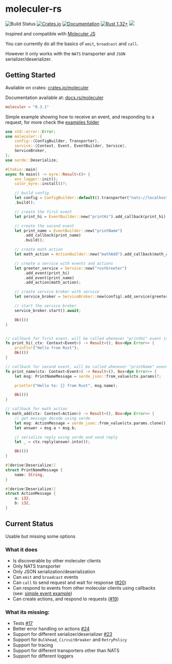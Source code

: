 # moleculer-rs

![Build Status](https://github.com/primcloud/moleculer/workflows/Rust/badge.svg)
[![Crates.io](https://img.shields.io/crates/v/moleculer.svg)](https://crates.io/crates/moleculer)
[![Documentation](https://docs.rs/moleculer/badge.svg)](https://docs.rs/moleculer)
[![Rust 1.32+](https://img.shields.io/badge/rust-1.31+-orange.svg)](https://www.rust-lang.org)
![](https://img.shields.io/badge/unsafe-forbidden-brightgreen.svg)

Inspired and compatible with [Moleculer JS](https://github.com/moleculerjs/moleculer)

You can currently do all the basics of `emit`, `broadcast` and `call`.

However it only works with the `NATS` transporter and `JSON` serializer/deserializer.

## Getting Started

Available on crates: [crates.io/moleculer](https://crates.io/crates/moleculer)

Documentation available at: [docs.rs/moleculer](https://docs.rs/moleculer/)

```toml
moleculer = "0.3.1"
```

Simple example showing how to receive an event, and responding to a request, for more check the [examples folder](https://github.com/primcloud/moleculer-rs/tree/master/examples)

```rust
use std::error::Error;
use moleculer::{
    config::{ConfigBuilder, Transporter},
    service::{Context, Event, EventBuilder, Service},
    ServiceBroker,
};
use serde::Deserialize;

#[tokio::main]
async fn main() -> eyre::Result<()> {
    env_logger::init();
    color_eyre::install()?;

    // build config
    let config = ConfigBuilder::default().transporter("nats://localhost:4222")
    .build();

    // create the first event
    let print_hi = EventBuilder::new("printHi").add_callback(print_hi).build();

    // create the second event
    let print_name = EventBuilder::new("printName")
        .add_callback(print_name)
        .build();

    // create math action
    let math_action = ActionBuilder::new("mathAdd").add_callback(math_add).build();

    // create a service with events and actions
    let greeter_service = Service::new("rustGreeter")
        .add_event(print_hi)
        .add_event(print_name)
        .add_action(math_action);

    // create service broker with service
    let service_broker = ServiceBroker::new(config).add_service(greeter_service);

    // start the service broker
    service_broker.start().await;

    Ok(())
}


// callback for first event, will be called whenever "printHi" event is received
fn print_hi(_ctx: Context<Event>) -> Result<(), Box<dyn Error>> {
    println!("Hello from Rust");
    Ok(())
}

// callback for second event, will be called whenever "printName" event is received
fn print_name(ctx: Context<Event>) -> Result<(), Box<dyn Error>> {
    let msg: PrintNameMessage = serde_json::from_value(ctx.params)?;

    println!("Hello to: {} from Rust", msg.name);

    Ok(())
}

// callback for math action
fn math_add(ctx: Context<Action>) -> Result<(), Box<dyn Error>> {
    // get message decode using serde
    let msg: ActionMessage = serde_json::from_value(ctx.params.clone())?;
    let answer = msg.a + msg.b;

    // serialize reply using serde and send reply
    let _ = ctx.reply(answer.into());

    Ok(())
}

#[derive(Deserialize)]
struct PrintNameMessage {
    name: String,
}

#[derive(Deserialize)]
struct ActionMessage {
    a: i32,
    b: i32,
}
```

## Current Status

Usable but missing some options

### What it does

- Is discoverable by other moleculer clients
- Only NATS transporter
- Only JSON serialization/deserialization
- Can `emit` and `broadcast` events
- Can `call` to send request and wait for response ([#20](https://github.com/primcloud/moleculer-rs/pull/20))
- Can respond to events from other molecular clients using callbacks (see: [simple event example](https://github.com/primcloud/moleculer-rs/blob/master/examples/simple_event.rs))
- Can create actions, and respond to requests ([#19](https://github.com/primcloud/moleculer-rs/pull/19))

### What its missing:

- Tests [#17](https://github.com/primcloud/moleculer-rs/issues/17)
- Better error handling on actions [#24](https://github.com/primcloud/moleculer-rs/issues/24)
- Support for different serializer/deserializer [#23](https://github.com/primcloud/moleculer-rs/issues/23)
- Support for `Bulkhead`, `CircuitBreaker` and `RetryPolicy`
- Support for tracing
- Support for different transporters other than NATS
- Support for different loggers
